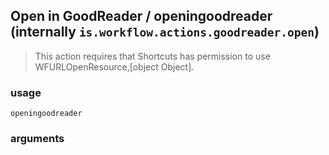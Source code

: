 
## Open in GoodReader / openingoodreader (internally `is.workflow.actions.goodreader.open`)


> This action requires that Shortcuts has permission to use WFURLOpenResource,[object Object].

### usage
`openingoodreader `

### arguments

